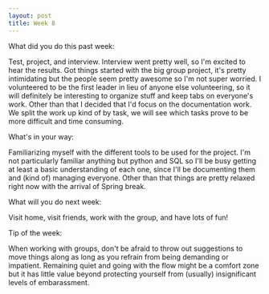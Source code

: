 ```yaml
---
layout: post
title: Week 8
---
```



What did you do this past week:

Test, project, and interview. Interview went pretty well, so I'm excited to hear the results. Got things started with the big group project, it's pretty intimidating but the people seem pretty awesome so I'm not super worried. I volunteered to be the first leader in lieu of anyone else volunteering, so it will definitely be interesting to organize stuff and keep tabs on everyone's work. Other than that I decided that I'd focus on the documentation work. We split the work up kind of by task, we will see which tasks prove to be more difficult and time consuming.


What's in your way:

Familiarizing myself with the different tools to be used for the project. I'm not particularly familiar anything but python and SQL so I'll be busy getting at least a basic understanding of each one, since I'll be documenting them and (kind of) managing everyone. Other than that things are pretty relaxed right now with the arrival of Spring break.


What will you do next week:

Visit home, visit friends, work with the group, and have lots of fun!


Tip of the week:

When working with groups, don't be afraid to throw out suggestions to move things along as long as you refrain from being demanding or impatient. Remaining quiet and going with the flow might be a comfort zone but it has little value beyond protecting yourself from (usually) insignificant levels of embarassment.
